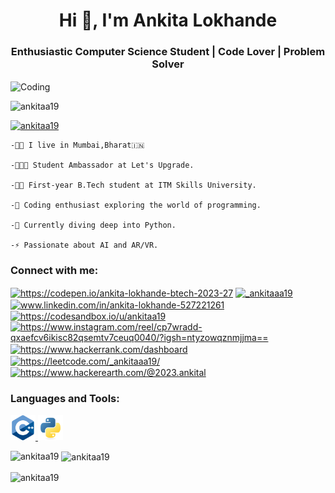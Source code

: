 
<h1 align="center">Hi 👋, I'm Ankita Lokhande</h1>
<h3 align="center">Enthusiastic Computer Science Student | Code Lover | Problem Solver</h3>
<img align="center" alt="Coding" width="1000" height="450" src="https://media.licdn.com/dms/image/D4D12AQH4mcQALwgZ7Q/article-cover_image-shrink_600_2000/0/1691989932071?e=2147483647&v=beta&t=uwm5lxFiqURXuzG_xnf9hrIr-_sojSaQ4ggruUAYsmU">

<p align="left"> <img src="https://komarev.com/ghpvc/?username=ankitaa19&label=Profile%20views&color=0e75b6&style=flat" alt="ankitaa19" /> </p>

<p align="left"> <a href="https://github.com/ryo-ma/github-profile-trophy"><img src="https://github-profile-trophy.vercel.app/?username=ankitaa19" alt="ankitaa19" /></a> </p>

    -👨‍💻 I live in Mumbai,Bharat🇮🇳

    -🧑🏻‍🎓 Student Ambassador at Let's Upgrade.

    -👨‍💻 First-year B.Tech student at ITM Skills University.

    -🚀 Coding enthusiast exploring the world of programming.

    -🌱 Currently diving deep into Python.

    -⚡ Passionate about AI and AR/VR.
    
<h3 align="left">Connect with me:</h3>
<p align="left">
<a href="https://codepen.io/https://codepen.io/ankita-lokhande-btech-2023-27" target="blank"><img align="center" src="https://raw.githubusercontent.com/rahuldkjain/github-profile-readme-generator/master/src/images/icons/Social/codepen.svg" alt="https://codepen.io/ankita-lokhande-btech-2023-27" height="30" width="40" /></a>
<a href="https://twitter.com/_ankitaaa19" target="blank"><img align="center" src="https://raw.githubusercontent.com/rahuldkjain/github-profile-readme-generator/master/src/images/icons/Social/twitter.svg" alt="_ankitaaa19" height="30" width="40" /></a>
<a href="https://linkedin.com/in/www.linkedin.com/in/ankita-lokhande-527221261" target="blank"><img align="center" src="https://raw.githubusercontent.com/rahuldkjain/github-profile-readme-generator/master/src/images/icons/Social/linked-in-alt.svg" alt="www.linkedin.com/in/ankita-lokhande-527221261" height="30" width="40" /></a>
<a href="https://codesandbox.com/https://codesandbox.io/u/ankitaa19" target="blank"><img align="center" src="https://raw.githubusercontent.com/rahuldkjain/github-profile-readme-generator/master/src/images/icons/Social/codesandbox.svg" alt="https://codesandbox.io/u/ankitaa19" height="30" width="40" /></a>
<a href="https://instagram.com/https://www.instagram.com/reel/cp7wradd-qxaefcv6ikisc82qsemtv7ceuq0040/?igsh=ntyzowqznmjjma==" target="blank"><img align="center" src="https://raw.githubusercontent.com/rahuldkjain/github-profile-readme-generator/master/src/images/icons/Social/instagram.svg" alt="https://www.instagram.com/reel/cp7wradd-qxaefcv6ikisc82qsemtv7ceuq0040/?igsh=ntyzowqznmjjma==" height="30" width="40" /></a>
<a href="https://www.hackerrank.com/https://www.hackerrank.com/dashboard" target="blank"><img align="center" src="https://raw.githubusercontent.com/rahuldkjain/github-profile-readme-generator/master/src/images/icons/Social/hackerrank.svg" alt="https://www.hackerrank.com/dashboard" height="30" width="40" /></a>
<a href="https://www.leetcode.com/https://leetcode.com/_ankitaaa19/" target="blank"><img align="center" src="https://raw.githubusercontent.com/rahuldkjain/github-profile-readme-generator/master/src/images/icons/Social/leet-code.svg" alt="https://leetcode.com/_ankitaaa19/" height="30" width="40" /></a>
<a href="https://www.hackerearth.com/https://www.hackerearth.com/@2023.ankital" target="blank"><img align="center" src="https://raw.githubusercontent.com/rahuldkjain/github-profile-readme-generator/master/src/images/icons/Social/hackerearth.svg" alt="https://www.hackerearth.com/@2023.ankital" height="30" width="40" /></a>
</p>

<h3 align="left">Languages and Tools:</h3>
<p align="left"> <a href="https://www.w3schools.com/cpp/" target="_blank" rel="noreferrer"> <img src="https://raw.githubusercontent.com/devicons/devicon/master/icons/cplusplus/cplusplus-original.svg" alt="cplusplus" width="40" height="40"/> </a> <a href="https://www.python.org" target="_blank" rel="noreferrer"> <img src="https://raw.githubusercontent.com/devicons/devicon/master/icons/python/python-original.svg" alt="python" width="40" height="40"/> </a> </p>

<p><img align="left" src="https://github-readme-stats.vercel.app/api/top-langs?username=ankitaa19&show_icons=true&locale=en&layout=compact" alt="ankitaa19" /></p>

<p>&nbsp;<img align="center" src="https://github-readme-stats.vercel.app/api?username=ankitaa19&show_icons=true&locale=en" alt="ankitaa19" /></p>

<p><img align="center" src="https://github-readme-streak-stats.herokuapp.com/?user=ankitaa19&" alt="ankitaa19" /></p>
